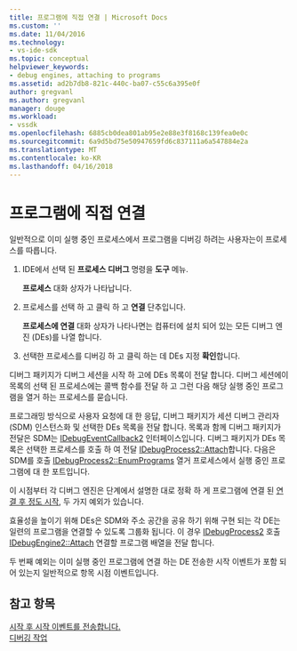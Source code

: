 ```yaml
---
title: 프로그램에 직접 연결 | Microsoft Docs
ms.custom: ''
ms.date: 11/04/2016
ms.technology:
- vs-ide-sdk
ms.topic: conceptual
helpviewer_keywords:
- debug engines, attaching to programs
ms.assetid: ad2b7db8-821c-440c-ba07-c55c6a395e0f
author: gregvanl
ms.author: gregvanl
manager: douge
ms.workload:
- vssdk
ms.openlocfilehash: 6885cb0dea801ab95e2e88e3f8168c139fea0e0c
ms.sourcegitcommit: 6a9d5bd75e50947659fd6c837111a6a547884e2a
ms.translationtype: MT
ms.contentlocale: ko-KR
ms.lasthandoff: 04/16/2018
---
```

# <a name="attaching-directly-to-a-program"></a>프로그램에 직접 연결
일반적으로 이미 실행 중인 프로세스에서 프로그램을 디버깅 하려는 사용자는이 프로세스를 따릅니다.  
  
1.  IDE에서 선택 된 **프로세스 디버그** 명령을 **도구** 메뉴.  
  
     **프로세스** 대화 상자가 나타납니다.  
  
2.  프로세스를 선택 하 고 클릭 하 고 **연결** 단추입니다.  
  
     **프로세스에 연결** 대화 상자가 나타나면는 컴퓨터에 설치 되어 있는 모든 디버그 엔진 (DEs)를 나열 합니다.  
  
3.  선택한 프로세스를 디버깅 하 고 클릭 하는 데 DEs 지정 **확인**합니다.  
  
 디버그 패키지가 디버그 세션을 시작 하 고에 DEs 목록이 전달 합니다. 디버그 세션에이 목록의 선택 된 프로세스에는 콜백 함수를 전달 하 고 그런 다음 해당 실행 중인 프로그램을 열거 하는 프로세스를 묻습니다.  
  
 프로그래밍 방식으로 사용자 요청에 대 한 응답, 디버그 패키지가 세션 디버그 관리자 (SDM) 인스턴스화 및 선택한 DEs 목록을 전달 합니다. 목록과 함께 디버그 패키지가 전달은 SDM는 [IDebugEventCallback2](../../extensibility/debugger/reference/idebugeventcallback2.md) 인터페이스입니다. 디버그 패키지가 DEs 목록은 선택한 프로세스를 호출 하 여 전달 [IDebugProcess2::Attach](../../extensibility/debugger/reference/idebugprocess2-attach.md)합니다. 다음은 SDM를 호출 [IDebugProcess2::EnumPrograms](../../extensibility/debugger/reference/idebugprocess2-enumprograms.md) 열거 프로세스에서 실행 중인 프로그램에 대 한 포트입니다.  
  
 이 시점부터 각 디버그 엔진은 단계에서 설명한 대로 정확 하 게 프로그램에 연결 된 [연결 후 정도 시작](../../extensibility/debugger/attaching-after-a-launch.md), 두 가지 예외가 있습니다.  
  
 효율성을 높이기 위해 DEs은 SDM와 주소 공간을 공유 하기 위해 구현 되는 각 DE는 일련의 프로그램을 연결할 수 있도록 그룹화 됩니다. 이 경우 [IDebugProcess2](../../extensibility/debugger/reference/idebugprocess2.md) 호출 [IDebugEngine2::Attach](../../extensibility/debugger/reference/idebugengine2-attach.md) 연결할 프로그램 배열을 전달 합니다.  
  
 두 번째 예외는 이미 실행 중인 프로그램에 연결 하는 DE 전송한 시작 이벤트가 포함 되어 있는지 일반적으로 항목 시점 이벤트입니다.  
  
## <a name="see-also"></a>참고 항목  
 [시작 후 시작 이벤트를 전송합니다.](../../extensibility/debugger/sending-startup-events-after-a-launch.md)   
 [디버깅 작업](../../extensibility/debugger/debugging-tasks.md)